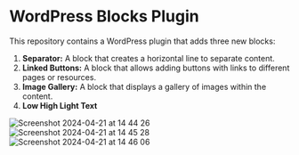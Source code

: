 # WordPress Blocks Plugin

This repository contains a WordPress plugin that adds three new blocks:

1. **Separator:** A block that creates a horizontal line to separate content.
2. **Linked Buttons:** A block that allows adding buttons with links to different pages or resources.
3. **Image Gallery:** A block that displays a gallery of images within the content.
4. **Low High Light Text**

![Screenshot 2024-04-21 at 14 44 26](https://github.com/raulcanodev/BLC-WP-Plugin-with-React-nd-PHP/assets/118123543/299b06ed-c0bc-4aa1-bf5d-a826743867fd)
![Screenshot 2024-04-21 at 14 45 28](https://github.com/raulcanodev/BLC-WP-Plugin-with-React-nd-PHP/assets/118123543/599c8743-9bb0-4924-b83d-587f7325be2f)
![Screenshot 2024-04-21 at 14 46 06](https://github.com/raulcanodev/BLC-WP-Plugin-with-React-nd-PHP/assets/118123543/0f4ab484-9270-4d5f-a325-d9625823f170)
